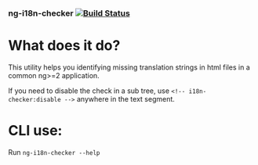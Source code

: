 ### ng-i18n-checker [![Build Status](https://travis-ci.org/WatchBeam/ng-i18n-checker.svg?branch=master)](https://travis-ci.org/WatchBeam/ng-i18n-checker)

# What does it do?

This utility helps you identifying missing translation strings in html files in a common ng>=2 application.

If you need to disable the check in a sub tree, use `<!-- i18n-checker:disable -->` anywhere in the text segment.

# CLI use:
Run `ng-i18n-checker --help`
